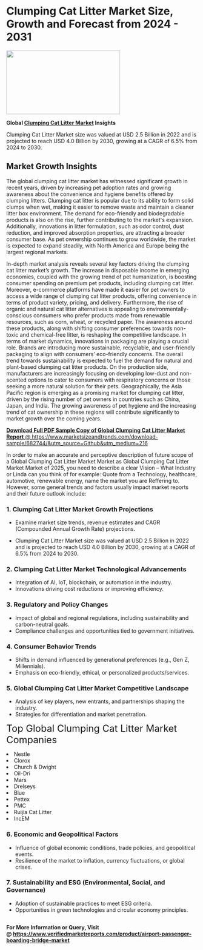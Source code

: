 <H1>Clumping Cat Litter Market Size, Growth and Forecast from 2024 - 2031</H1><img class="aligncenter size-medium wp-image-584254" src="https://thirdeyenews.in/wp-content/uploads/2024/09/Global-Market-Research-300x168.jpeg" alt="" width="300" height="168" /><p><strong>Global&nbsp;<a href="https://www.marketsizeandtrends.com/download-sample/682744/&amp;utm_source=Github&utm_medium=216">Clumping Cat Litter Market</a> Insights</strong></p><p>Clumping Cat Litter Market size was valued at USD 2.5 Billion in 2022 and is projected to reach USD 4.0 Billion by 2030, growing at a CAGR of 6.5% from 2024 to 2030.</p><p><h2>Market Growth Insights</h2> <p>The global clumping cat litter market has witnessed significant growth in recent years, driven by increasing pet adoption rates and growing awareness about the convenience and hygiene benefits offered by clumping litters. Clumping cat litter is popular due to its ability to form solid clumps when wet, making it easier to remove waste and maintain a cleaner litter box environment. The demand for eco-friendly and biodegradable products is also on the rise, further contributing to the market's expansion. Additionally, innovations in litter formulation, such as odor control, dust reduction, and improved absorption properties, are attracting a broader consumer base. As pet ownership continues to grow worldwide, the market is expected to expand steadily, with North America and Europe being the largest regional markets. </p> <p><a href="#"></a></p> <p>In-depth market analysis reveals several key factors driving the clumping cat litter market’s growth. The increase in disposable income in emerging economies, coupled with the growing trend of pet humanization, is boosting consumer spending on premium pet products, including clumping cat litter. Moreover, e-commerce platforms have made it easier for pet owners to access a wide range of clumping cat litter products, offering convenience in terms of product variety, pricing, and delivery. Furthermore, the rise of organic and natural cat litter alternatives is appealing to environmentally-conscious consumers who prefer products made from renewable resources, such as corn, wheat, or recycled paper. The awareness around these products, along with shifting consumer preferences towards non-toxic and chemical-free litter, is reshaping the competitive landscape. In terms of market dynamics, innovations in packaging are playing a crucial role. Brands are introducing more sustainable, recyclable, and user-friendly packaging to align with consumers’ eco-friendly concerns. The overall trend towards sustainability is expected to fuel the demand for natural and plant-based clumping cat litter products. On the production side, manufacturers are increasingly focusing on developing low-dust and non-scented options to cater to consumers with respiratory concerns or those seeking a more natural solution for their pets. Geographically, the Asia Pacific region is emerging as a promising market for clumping cat litter, driven by the rising number of pet owners in countries such as China, Japan, and India. The growing awareness of pet hygiene and the increasing trend of cat ownership in these regions will contribute significantly to market growth over the coming years. </p> <p><a href="#"></p><p><span class=""><strong>Download Full PDF Sample Copy of Global Clumping Cat Litter Market Report</strong> @ <a href="https://www.marketsizeandtrends.com/download-sample/682744/&amp;utm_source=Github&utm_medium=216" target="_blank">https://www.marketsizeandtrends.com/download-sample/682744/&amp;utm_source=Github&utm_medium=216</a></span></p><p>In order to make an accurate and perceptive description of future scope of a Global&nbsp;Clumping Cat Litter Market Market as Global&nbsp;Clumping Cat Litter Market Market of 2025, you need to describe a clear Vision &ndash; What Industry or Linda can you think of for example: Quote from a Technology, healthcare, automotive, renewable energy, name the market you are Reffering to. However, some general trends and factors usually impact market reports and their future outlook include:</p><h3>1.&nbsp;<strong>Clumping Cat Litter Market Growth Projections</strong></h3><ul><li>Examine market size trends, revenue estimates and CAGR (Compounded Annual Growth Rate) projections.</li><li><p>Clumping Cat Litter Market size was valued at USD 2.5 Billion in 2022 and is projected to reach USD 4.0 Billion by 2030, growing at a CAGR of 6.5% from 2024 to 2030.</p></li></ul><h3>2.&nbsp;<strong>Clumping Cat Litter Market Technological Advancements</strong></h3><ul><li>Integration of AI, IoT, blockchain, or automation in the industry.</li><li>Innovations driving cost reductions or improving efficiency.</li></ul><h3>3.&nbsp;<strong>Regulatory and Policy Changes</strong></h3><ul><li>Impact of global and regional regulations, including sustainability and carbon-neutral goals.</li><li>Compliance challenges and opportunities tied to government initiatives.</li></ul><h3>4.&nbsp;<strong>Consumer Behavior Trends</strong></h3><ul><li>Shifts in demand influenced by generational preferences (e.g., Gen Z, Millennials).</li><li>Emphasis on eco-friendly, ethical, or personalized products/services.</li></ul><h3>5.&nbsp;<strong>Global Clumping Cat Litter Market Competitive Landscape</strong></h3><ul><li>Analysis of key players, new entrants, and partnerships shaping the industry.</li><li>Strategies for differentiation and market penetration.</li></ul><p data-pm-slice="1 1 []"><span style="color: inherit; font-family: inherit; font-size: 25px;">Top Global Clumping Cat Litter Market Companies</span></p><div class="" data-test-id=""><p><li>Nestle</li><li> Clorox</li><li> Church & Dwight</li><li> Oil-Dri</li><li> Mars</li><li> Drelseys</li><li> Blue</li><li> Pettex</li><li> PMC</li><li> Ruijia Cat Litter</li><li> IncEM</li></p></div><h3>6.&nbsp;<strong>Economic and Geopolitical Factors</strong></h3><ul><li>Influence of global economic conditions, trade policies, and geopolitical events.</li><li>Resilience of the market to inflation, currency fluctuations, or global crises.</li></ul><h3>7.&nbsp;<strong>Sustainability and ESG (Environmental, Social, and Governance)</strong></h3><ul><li>Adoption of sustainable practices to meet ESG criteria.</li><li>Opportunities in green technologies and circular economy principles.</li></ul><h2><strong style="font-size: 14px;">For More Information or Query, Visit @&nbsp;</strong><a style="background-color: #ffffff; font-size: 14px;" href="https://www.marketsizeandtrends.com/report/clumping-cat-litter-market/" target="_blank">https://www.verifiedmarketreports.com/product/airport-passenger-boarding-bridge-market</a></h2>
